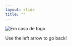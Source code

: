 ```yaml
---
layout: slide
title: ""
---
```


![Em caso de fogo](https://raw.githubusercontent.com/alcemirsantos/memes-sw/master/memes.jpg)

Use the left arrow to go back!
